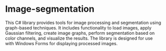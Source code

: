 # Image-segmentation
This C# library provides tools for image processing and segmentation using graph-based techniques. It includes functionality to load images, apply Gaussian filtering, create image graphs, perform segmentation based on color channels, and visualize the results. The library is designed for use with Windows Forms for displaying processed images.
